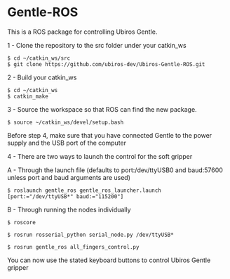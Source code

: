 # Gentle-ROS
This is a ROS package for controlling Ubiros Gentle.

1 - Clone the repository to the src folder under your catkin_ws

	$ cd ~/catkin_ws/src
	$ git clone https://github.com/ubiros-dev/Ubiros-Gentle-ROS.git

2 - Build your catkin_ws

	$ cd ~/catkin_ws 
	$ catkin_make

3 - Source the workspace so that ROS can find the new package.

	$ source ~/catkin_ws/devel/setup.bash 

Before step 4, make sure that you have connected Gentle to the power supply and the USB port of the computer

4 - There are two ways to launch the control for the soft gripper
  
  A - Through the launch file (defaults to port:/dev/ttyUSB0 and baud:57600 unless port and baud arguments are used)
  
  	$ roslaunch gentle_ros gentle_ros_launcher.launch [port:="/dev/ttyUSB*" baud:="115200"]
	
 
  B - Through running the nodes individually 
   
  	$ roscore
 
  	$ rosrun rosserial_python serial_node.py /dev/ttyUSB*
  
  	$ rosrun gentle_ros all_fingers_control.py 
  
  You can now use the stated keyboard buttons to control Ubiros Gentle gripper
